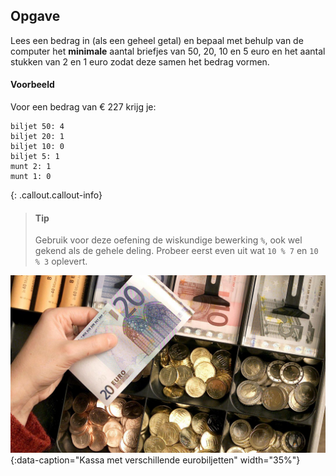 ## Opgave
Lees een bedrag in (als een geheel getal) en bepaal met behulp van de computer het **minimale** aantal briefjes van 50, 20, 10 en 5 euro en het aantal stukken van 2 en 1 euro zodat deze samen het bedrag vormen.

#### Voorbeeld
Voor een bedrag van € 227 krijg je:
```
biljet 50: 4
biljet 20: 1
biljet 10: 0
biljet 5: 1
munt 2: 1
munt 1: 0
```

{: .callout.callout-info}
> #### Tip
> Gebruik voor deze oefening de wiskundige bewerking `%`, ook wel gekend als de gehele deling. Probeer eerst even uit wat `10 % 7` en `10 % 3` oplevert.


![variabele](media/euro.jpg "variabele"){:data-caption="Kassa met verschillende eurobiljetten" width="35%"}

